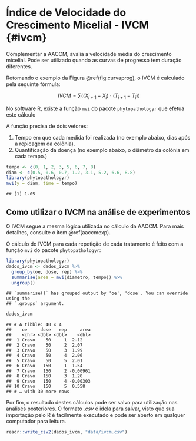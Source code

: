 



# Índice de Velocidade do Crescimento Micelial - IVCM {#ivcm}

Complementar a AACCM, avalia a velocidade média do crescimento micelial. Pode ser utilizado quando as curvas de progresso tem duração diferentes.


Retomando o exemplo da Figura \@ref(fig:curvaprog), o IVCM é calculado pela seguinte fórmula: 



$$
IVCM =  \sum ((X_{i+1}-X_i) \cdot (T_{i+1}-T_i))
$$

No software R, existe a função `mvi` do pacote `phytopathologyr` que efetua este cálculo

A função precisa de dois vetores:

1. Tempo em que cada medida foi realizada (no exemplo abaixo, dias após a repicagem da colônia).
2. Quantificação da doença (no exemplo abaixo, o diâmetro da colônia em cada tempo.)


```r
tempo <- c(0, 1, 2, 3, 5, 6, 7, 8)
diam <- c(0.5, 0.6, 0.7, 1.2, 3.1, 5.2, 6.6, 8.8)
library(phytopathologyr)
mvi(y = diam, time = tempo)
```

```
## [1] 1.05
```

## Como utilizar o IVCM na análise de experimentos

 O IVCM segue a mesma lógica utilizada no cálculo da AACCM. Para mais detalhes, consulte o item \@ref(aaccmexp).




O cálculo do IVCM para cada repetição de cada tratamento é feito com a função `mvi` do pacote `phytopathologyr`: 


```r
library(phytopathologyr)
dados_ivcm <- dados_ivcm %>%
  group_by(oe, dose, rep) %>%
  summarise(area = mvi(diametro, tempo)) %>%
  ungroup()
```

```
## `summarise()` has grouped output by 'oe', 'dose'. You can override using the
## `.groups` argument.
```

```r
dados_ivcm
```

```
## # A tibble: 40 × 4
##    oe     dose   rep     area
##    <chr> <dbl> <dbl>    <dbl>
##  1 Cravo    50     1  2.12   
##  2 Cravo    50     2  2.07   
##  3 Cravo    50     3  1.99   
##  4 Cravo    50     4  2.06   
##  5 Cravo    50     5  2.01   
##  6 Cravo   150     1  1.54   
##  7 Cravo   150     2 -0.00961
##  8 Cravo   150     3  1.20   
##  9 Cravo   150     4 -0.00303
## 10 Cravo   150     5  0.558  
## # … with 30 more rows
```

Por fim, o resultado destes cálculos pode ser salvo para utilização nas análises posteriores. O formato *.csv* é idela para salvar, visto que sua importação pelo R é facilmente executado e pode ser aberto em qualquer computador para leitura.


```r
readr::write_csv2(dados_ivcm, "data/ivcm.csv")
```
